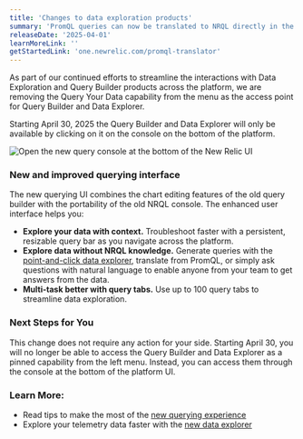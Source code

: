 ```yaml
---
title: 'Changes to data exploration products'
summary: 'PromQL queries can now be translated to NRQL directly in the new query builder.'
releaseDate: '2025-04-01'
learnMoreLink: ''
getStartedLink: 'one.newrelic.com/promql-translator'
---
```


As part of our continued efforts to streamline the interactions with Data Exploration and Query Builder products across the platform, we are removing the Query Your Data capability from the menu as the access point for Query Builder and Data Explorer. 

Starting April 30, 2025 the Query Builder and Data Explorer will only be available by clicking on it on the console on the bottom of the platform. 


![Open the new query console at the bottom of the New Relic UI ](/images/new-query-console.webp 'Open the new query console at the bottom of the New Relic UI')

### New and improved querying interface
The new querying UI combines the chart editing features of the old query builder with the portability of the old NRQL console. The enhanced user interface helps you:
-  **Explore your data with context.** Troubleshoot faster with a persistent, resizable query bar as you navigate across the platform.
-  **Explore data without NRQL knowledge.** Generate queries with the [point-and-click data explorer](https://docs.newrelic.com/whats-new/2024/11/whats-new-11-11-data-explorer/), translate from PromQL, or simply ask questions with natural language to enable anyone from your team to get answers from the data.
-  **Multi-task better with query tabs.** Use up to 100 query tabs to streamline data exploration.

### Next Steps for You 
This change does not require any action for your side. Starting April 30, you will no longer be able to access the Query Builder and Data Explorer as a pinned capability from the left menu. Instead, you can access them through the console at the bottom of the platform UI.

### Learn More:
-   Read tips to make the most of the [new querying experience](https://newrelic.com/blog/how-to-relic/new-query-interface-tips)
-   Explore your telemetry data faster with the [new data explorer](https://docs.newrelic.com/whats-new/2024/11/whats-new-11-11-data-explorer/)